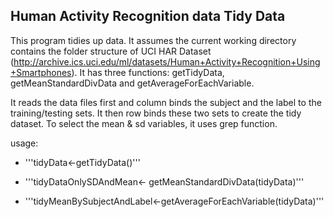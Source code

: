 Human Activity Recognition data Tidy Data
-----------------------------------------------------

This program tidies up data. It assumes the current working directory contains the folder structure of UCI HAR Dataset (http://archive.ics.uci.edu/ml/datasets/Human+Activity+Recognition+Using+Smartphones). It has three functions: getTidyData, getMeanStandardDivData and getAverageForEachVariable. 

It reads the data files first and column binds the subject and the label to the training/testing sets. It then row binds these two sets to create the tidy dataset. To select the mean & sd variables, it uses grep function.


usage:

- '''tidyData<-getTidyData()'''

- '''tidyDataOnlySDAndMean<- getMeanStandardDivData(tidyData)'''

- '''tidyMeanBySubjectAndLabel<-getAverageForEachVariable(tidyData)'''
